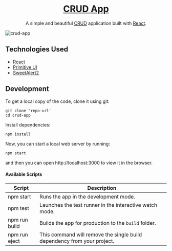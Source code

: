 <h1 align="center">
  <a href="hhttps://github.com/abhaysinghs772/assignments/tree/theITStudio/crud-app">
    CRUD App
  </a>
</h1>

<p align="center">
  A simple and beautiful <a href="https://www.codecademy.com/articles/what-is-crud">CRUD</a> application built with <a href="https://reactjs.org">React</a>.
</p>

![crud-app](https://user-images.githubusercontent.com/48409548/94567114-8aa5ea80-0284-11eb-99f6-87401b099848.png)

## Technologies Used

- [React](http://reactjs.org)
- [Primitive UI](https://taniarascia.github.io/primitive)
- [SweetAlert2](https://sweetalert2.github.io)

## Development

To get a local copy of the code, clone it using git:

```
git clone 'repo-url'
cd crud-app
```

Install dependencies:

```
npm install
```

Now, you can start a local web server by running:

```
npm start
```

and then you can open http://localhost:3000 to view it in the browser.

#### Available Scripts

| Script        | Description                                                             |
| ------------- | ----------------------------------------------------------------------- |
| npm start     | Runs the app in the development mode.                                   |
| npm test      | Launches the test runner in the interactive watch mode.                 |
| npm run build | Builds the app for production to the `build` folder.                    |
| npm run eject | This command will remove the single build dependency from your project. |
